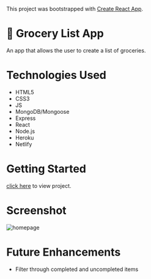 This project was bootstrapped with [Create React App](https://github.com/facebook/create-react-app).

# 🥦 Grocery List App
An app that allows the user to create a list of groceries.

# Technologies Used
* HTML5
* CSS3
* JS
* MongoDB/Mongoose
* Express
* React
* Node.js
* Heroku
* Netlify

# Getting Started 
[click here](https://grocery-list-app1.herokuapp.com/) to view project.

# Screenshot
![homepage](https://i.imgur.com/6k8Dii1.png)

# Future Enhancements
* Filter through completed and uncompleted items



